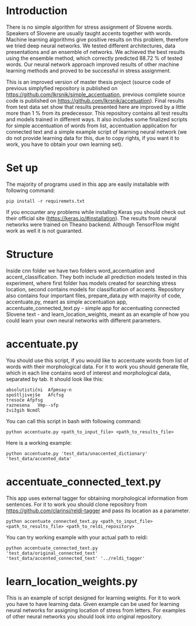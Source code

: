 # Introduction
There is no simple algorithm for stress assignment of Slovene words. Speakers of Slovene are usually taught accents together with words. Machine learning algorithms give positive results on this problem, therefore we tried deep neural networks. We tested different architectures, data presentations and an ensemble of networks. We achieved the best results using the ensemble method, which correctly predicted 88.72 % of tested words. Our neural network approach improved results of other machine learning methods and proved to be successful in stress assignment.

This is an improved version of master thesis project (source code of previous simplyfied repository is published on https://github.com/lkrsnik/simple_accentuation, previous complete source code is published on https://github.com/lkrsnik/accetuation). Final results from test data set show that results presented here are improved by a little more than 1 % from its predecessor. This repository contains all test results and models trained in different ways. It also includes some finalized scripts for simple accentuation of words from list, accentuation application for connected text and a simple example script of learning neural network (we do not provide learning data for this, due to copy rights, if you want it to work, you have to obtain your own learning set).

# Set up
The majority of programs used in this app are easily installable with following command:
```
pip install -r requiremets.txt
```
If you encounter any problems while installing Keras you should check out their official site (https://keras.io/#installation). The results from neural networks were trained on Theano backend. Although TensorFlow might work as well it is not guaranted.

# Structure
Inside cnn folder we have two folders word_accentuation and accent_classification. They both include all prediction models tested in this experiment, where first folder has models created for searching stress location, second contains models for classification of accents. Repository also contains four important files, prepare_data.py with majority of code, accentuate.py, meant as simple accentuation app, accentuate_connected_text.py - simple app for accentuating connected Slovene text - and learn_location_weights, meant as an example of how you could learn your own neural networks with different parameters.

# accentuate.py
You should use this script, if you would like to accentuate words from list of words with their morphological data. For it to work you should generate file, which in each line contains word of interest and morphological data, separated by tab. It should look like this:
```
absolutistični	Afpmsay-n
spoštljivejše	Afcfsg
tresoče	Afpfsg
raznesena	Vmp--sfp
žvižgih	Ncmdl

```
You can call this script in bash with following command:
```
python accentuate.py <path_to_input_file> <path_to_results_file>
```
Here is a working example:
```
python accentuate.py 'test_data/unaccented_dictionary' 'test_data/accented_data'
```

# accentuate_connected_text.py
This app uses external tagger for obtaining morphological information from sentences. For it to work you should clone repository from https://github.com/clarinsi/reldi-tagger and pass its location as a parameter.
```
python accentuate_connected_text.py <path_to_input_file> <path_to_results_file> <path_to_reldi_repository>
```
You can try working example with your actual path to reldi:
```
python accentuate_connected_text.py 'test_data/original_connected_text' 'test_data/accented_connected_text' '../reldi_tagger'
```

# learn_location_weights.py
This is an example of script designed for learning weights. For it to work you have to have learning data. Given example can be used for learning neural networks for assigning location of stress from letters. For examples of other neural networks you should look into original repository.